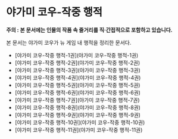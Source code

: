 
# 야가미 코우-작중 행적

**주의 : 본 문서에는 인물의 작품 속 줄거리를 직·간접적으로 포함하고 있습니다.**

본 문서는 야가미 코우가 뉴 게임 내 행적을 정리한 문서다.

* [야가미 코우-작중 행적-1권](야가미 코우-작중 행적-1권)
* [야가미 코우-작중 행적-2권](야가미 코우-작중 행적-2권)
* [야가미 코우-작중 행적-3권](야가미 코우-작중 행적-3권)
* [야가미 코우-작중 행적-4권](야가미 코우-작중 행적-4권)
* [야가미 코우-작중 행적-5권](야가미 코우-작중 행적-5권)
* [야가미 코우-작중 행적-6권](야가미 코우-작중 행적-6권)
* [야가미 코우-작중 행적-7권](야가미 코우-작중 행적-7권)
* [야가미 코우-작중 행적-8권](야가미 코우-작중 행적-8권)
* [야가미 코우-작중 행적-9권](야가미 코우-작중 행적-9권)
* [야가미 코우-작중 행적-10권](야가미 코우-작중 행적-10권)
* [야가미 코우-작중 행적-11권](야가미 코우-작중 행적-11권)
